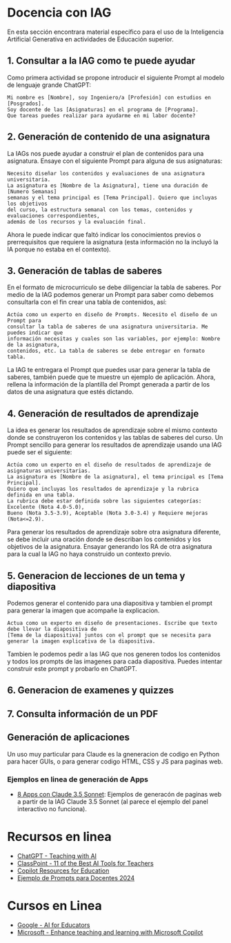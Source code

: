 # Docencia con IAG
En esta sección encontrara material específico para el uso de la Inteligencia Artificial Generativa en actividades de Educación superior.


## 1. Consultar a la IAG como te puede ayudar
Como primera actividad se propone introducir el siguiente Prompt al modelo de lenguaje grande ChatGPT:

```
Mi nombre es [Nombre], soy Ingeniero/a [Profesión] con estudios en [Posgrados].
Soy docente de las [Asignaturas] en el programa de [Programa].
Que tareas puedes realizar para ayudarme en mi labor docente?
```

## 2. Generación de contenido de una asignatura
La IAGs  nos puede ayudar a construir el plan de contenidos para una asignatura. Ensaye con el siguiente Prompt para alguna de sus asignaturas:

```
Necesito diseñar los contenidos y evaluaciones de una asignatura universitaria.
La asignatura es [Nombre de la Asignatura], tiene una duración de [Numero Semanas]
semanas y el tema principal es [Tema Principal]. Quiero que incluyas los objetivos
del curso, la estructura semanal con los temas, contenidos y evaluaciones correspondientes,
además de los recursos y la evaluación final.
```

Ahora le puede indicar que faltó indicar los conocimientos previos o prerrequisitos que requiere la asignatura (esta información no la incluyó la IA porque no estaba en el contexto). 

## 3. Generación de tablas de saberes
En el formato de microcurriculo se debe diligenciar la tabla de saberes. Por medio de la IAG podemos generar un Prompt para saber como debemos consultarla con el fin crear una tabla de contenidos, así:

```
Actúa como un experto en diseño de Prompts. Necesito el diseño de un Prompt para
consultar la tabla de saberes de una asignatura universitaria. Me puedes indicar que
información necesitas y cuales son las variables, por ejemplo: Nombre de la asignatura,
contenidos, etc. La tabla de saberes se debe entregar en formato tabla.
```

La IAG te entregara el Prompt que puedes usar para generar la tabla de saberes, también puede que te muestre un ejemplo de aplicación. Ahora, rellena la información de la plantilla del Prompt generada a partir de los datos de una asignatura que estés dictando.

## 4. Generación de resultados de aprendizaje
La idea es generar los resultados de aprendizaje sobre el mismo contexto donde se construyeron los contenidos y las tablas de saberes del curso. Un Prompt sencillo para generar los resultados de aprendizaje usando una IAG puede ser el siguiente:

```
Actúa como un experto en el diseño de resultados de aprendizaje de asignaturas universitarias.
La asignatura es [Nombre de la asignatura], el tema principal es [Tema Principal].
Quiero que incluyas los resultados de aprendizaje y la rubrica definida en una tabla.
La rubrica debe estar definida sobre las siguientes categorías: Excelente (Nota 4.0-5.0),
Bueno (Nota 3.5-3.9), Aceptable (Nota 3.0-3.4) y Requiere mejoras (Nota<=2.9).
```

Para generar los resultados de aprendizaje sobre otra asignatura diferente, se debe incluir una oración donde se describan los contenidos y los objetivos de la asignatura. Ensayar generando los RA de otra asignatura para la cual la IAG no haya construido un contexto previo.

## 5. Generacion de lecciones de un tema y diapositiva
Podemos generar el contenido para una diapositiva y tambien el prompt para generar la imagen que acompañe la explicacion. 

```
Actua como un experto en diseño de presentaciones. Escribe que texto debe llevar la diapositiva de
[Tema de la diapositiva] juntos con el prompt que se necesita para generar la imagen explicativa de la diapositiva.
```
Tambien le podemos pedir a las IAG que nos generen todos los contenidos y todos los prompts de las imagenes para cada diapositiva. Puedes intentar construir este prompt y probarlo en ChatGPT.


## 6. Generacion de examenes y quizzes


## 7. Consulta información de un PDF


## Generación de aplicaciones
Un uso muy particular para Claude es la gneneracion de codigo en Python para hacer GUIs, o para generar codigo HTML, CSS y JS para paginas web. 


### Ejemplos en linea de generación de Apps
* [8 Apps con Claude 3.5 Sonnet](https://alejavirivera.com/8-apps-con-claude-3-5-sonnet/): Ejemplos de generacón de paginas web a partir de la IAG Claude 3.5 Sonnet (al parece el ejemplo del panel interactivo no funciona).


# Recursos en linea
* [ChatGPT - Teaching with AI](https://openai.com/index/teaching-with-ai/)
* [ClassPoint - 11 of the Best AI Tools for Teachers](https://www.youtube.com/watch?v=KG4_CYbVpTo)
* [Copilot Resources for Education](https://adoption.microsoft.com/es-es/copilot-resources-for-education/)
* [Ejemplo de Prompts para Docentes 2024](https://www.youtube.com/watch?v=Eu6D2TVRf98)

# Cursos en Linea
* [Google - AI for Educators](https://grow.google/ai-for-educators/)
* [Microsoft - Enhance teaching and learning with Microsoft Copilot](https://learn.microsoft.com/en-us/training/modules/enhance-teaching-learning-bing-chat/)
